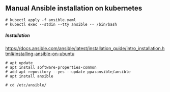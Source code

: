 ## Manual Ansible installation on kubernetes
```
# kubectl apply -f ansible.yaml
# kubectl exec --stdin --tty ansible -- /bin/bash
```

##### Installation
https://docs.ansible.com/ansible/latest/installation_guide/intro_installation.html#installing-ansible-on-ubuntu
```
# apt update
# apt install software-properties-common
# add-apt-repository --yes --update ppa:ansible/ansible
# apt install ansible
```
```
# cd /etc/ansible/
```
